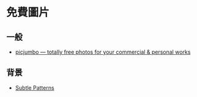 # 免費圖片

## 一般

* [picjumbo — totally free photos for your commercial & personal works](http://picjumbo.com/)

## 背景

* [Subtle Patterns](http://subtlepatterns.com/)

